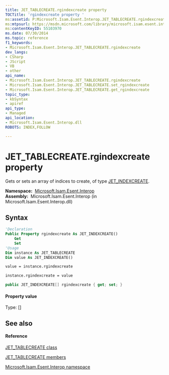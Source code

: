 ```yaml
---
title: JET_TABLECREATE.rgindexcreate property 
TOCTitle: 'rgindexcreate property '
ms:assetid: P:Microsoft.Isam.Esent.Interop.JET_TABLECREATE.rgindexcreate
ms:mtpsurl: https://msdn.microsoft.com/library/microsoft.isam.esent.interop.jet_tablecreate.rgindexcreate(v=EXCHG.10)
ms:contentKeyID: 55103970
ms.date: 07/30/2014
ms.topic: reference
f1_keywords:
- Microsoft.Isam.Esent.Interop.JET_TABLECREATE.rgindexcreate
dev_langs:
- CSharp
- JScript
- VB
- other
api_name: 
- Microsoft.Isam.Esent.Interop.JET_TABLECREATE.rgindexcreate
- Microsoft.Isam.Esent.Interop.JET_TABLECREATE.set_rgindexcreate
- Microsoft.Isam.Esent.Interop.JET_TABLECREATE.get_rgindexcreate
topic_type: 
- kbSyntax
- apiref
api_type: 
- Managed
api_location: 
- Microsoft.Isam.Esent.Interop.dll
ROBOTS: INDEX,FOLLOW

---
```


# JET_TABLECREATE.rgindexcreate property

Gets or sets an array of indices to create, of type [JET_INDEXCREATE](dn335112\(v=exchg.10\).md).

**Namespace:**  [Microsoft.Isam.Esent.Interop](hh596136\(v=exchg.10\).md)  
**Assembly:**  Microsoft.Isam.Esent.Interop (in Microsoft.Isam.Esent.Interop.dll)

## Syntax

``` vb
'Declaration
Public Property rgindexcreate As JET_INDEXCREATE()
    Get
    Set
'Usage
Dim instance As JET_TABLECREATE
Dim value As JET_INDEXCREATE()

value = instance.rgindexcreate

instance.rgindexcreate = value
```

``` csharp
public JET_INDEXCREATE[] rgindexcreate { get; set; }
```

#### Property value

Type: \[\]  

## See also

#### Reference

[JET_TABLECREATE class](dn351072\(v=exchg.10\).md)

[JET_TABLECREATE members](dn351073\(v=exchg.10\).md)

[Microsoft.Isam.Esent.Interop namespace](hh596136\(v=exchg.10\).md)


